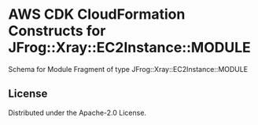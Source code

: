 # AWS CDK CloudFormation Constructs for JFrog::Xray::EC2Instance::MODULE

Schema for Module Fragment of type JFrog::Xray::EC2Instance::MODULE
## License

Distributed under the Apache-2.0 License.